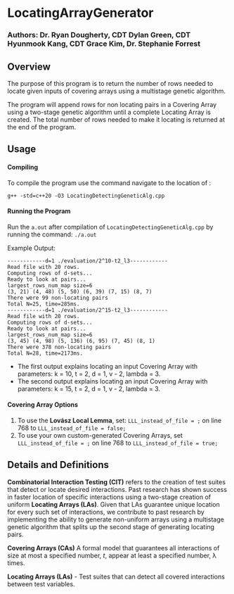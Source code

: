 
# LocatingArrayGenerator
### Authors: Dr. Ryan Dougherty, CDT Dylan Green, CDT Hyunmook Kang, CDT Grace Kim, Dr. Stephanie Forrest
## Overview
The purpose of this program is to return the number of rows needed to locate given inputs of covering arrays using a multistage genetic algorithm.

The program will append rows for non locating pairs in a Covering Array using a two-stage genetic algorithm until a complete Locating Array is created. The total number of rows needed to make it locating is returned at the end of the program.
## Usage
#### Compiling

To compile the program use the command navigate to the location of :
```
g++ -std=c++20 -O3 LocatingDetectingGeneticAlg.cpp
```
#### Running the Program
Run the ```a.out``` after compilation of ```LocatingDetectingGeneticAlg.cpp``` by running the command: ```./a.out```

Example Output:
```
------------d=1 ./evaluation/2^10-t2_l3------------
Read file with 20 rows.
Computing rows of d-sets...
Ready to look at pairs...
largest_rows_num_map size=6
(3, 21) (4, 48) (5, 50) (6, 39) (7, 15) (8, 7)
There were 99 non-locating pairs
Total N=25, time=285ms.
------------d=1 ./evaluation/2^15-t2_l3------------
Read file with 20 rows.
Computing rows of d-sets...
Ready to look at pairs...
largest_rows_num_map size=6
(3, 45) (4, 98) (5, 136) (6, 95) (7, 45) (8, 1)
There were 378 non-locating pairs
Total N=28, time=2173ms.
```
- The first output explains locating an input Covering Array with parameters: k = 10, t = 2, d = 1, v - 2, lambda = 3.
- The second output explains locating an input Covering Array with parameters: k = 15, t = 2, d = 1, v - 2, lambda = 3.

#### Covering Array Options
1. To use the <strong>Lovász Local Lemma</strong>, set:
```LLL_instead_of_file = ;``` on line 768 to ```LLL_instead_of_file = false;```
2. To use your own custom-generated Covering Arrays, set
```LLL_instead_of_file = ;``` on line 768 to ```LLL_instead_of_file = true;```


## Details and Definitions
<strong>Combinatorial Interaction Testing (CIT)</strong> refers to the creation of test suites that detect or locate desired interactions. Past research has shown success in faster location of specific interactions using a two-stage creation of uniform <strong>Locating Arrays (LAs)</strong>. Given that LAs guarantee unique location for every such set of interactions, we contribute to past research by implementing the ability to generate non-uniform arrays using a multistage genetic algorithm that splits up the second stage of generating locating pairs.

<strong>Covering Arrays (CAs)</strong> A formal model that guarantees all interactions of size at most a specified number,  $t$, appear at least a specified number, &lambda; times.

<strong>Locating Arrays (LAs)</strong> - Test suites that can detect all covered interactions between test variables.
